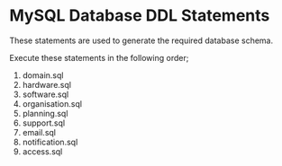 MySQL Database DDL Statements
=============================

These statements are used to generate the required database schema.

Execute these statements in the following order;

1. domain.sql
2. hardware.sql
3. software.sql
4. organisation.sql
5. planning.sql
6. support.sql
7. email.sql
8. notification.sql
9. access.sql


